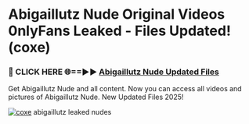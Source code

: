 # Abigaillutz Nude Original Videos 0nlyFans Leaked - Files Updated! (coxe)

<h3>🔴 CLICK HERE 🌐==►► <a href="https://tinyurl.com/yrmya6cz" rel="nofollow">Abigaillutz Nude Updated Files</a></h3>

Get Abigaillutz Nude and all content. Now you can access all videos and pictures of Abigaillutz Nude. New Updated Files 2025!

[![coxe](https://i.imgur.com/FMdXYCs.gif)](https://tinyurl.com/yrmya6cz)
abigaillutz leaked nudes